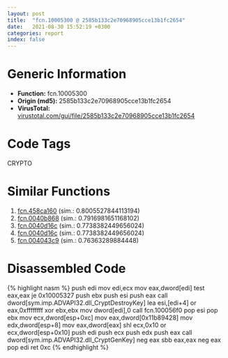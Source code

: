 ```yaml
---
layout: post
title:  "fcn.10005300 @ 2585b133c2e70968905cce13b1fc2654"
date:   2021-08-30 15:52:19 +0300
categories: report
index: false
---
```


# Generic Information
- **Function:** fcn.10005300
- **Origin (md5):** 2585b133c2e70968905cce13b1fc2654
- **VirusTotal:** [virustotal.com/gui/file/2585b133c2e70968905cce13b1fc2654][virustotal_ref]

# Code Tags
<span class="tag" id="CRYPTO">CRYPTO</span>


# Similar Functions

1. [fcn.458ca160][similar_1_ref] (sim.: 0.8005527844113194)
2. [fcn.0040b868][similar_2_ref] (sim.: 0.7916981651168102)
3. [fcn.0040d16c][similar_3_ref] (sim.: 0.7738382449656024)
4. [fcn.0040d16c][similar_4_ref] (sim.: 0.7738382449656024)
5. [fcn.004043c9][similar_5_ref] (sim.: 0.76363289884448)


# Disassembled Code

{% highlight nasm %}
push edi
mov edi,ecx
mov eax,dword[edi]
test eax,eax
je 0x10005327
push ebx
push esi
push eax
call dword[sym.imp.ADVAPI32.dll_CryptDestroyKey]
lea esi,[edi+4]
or eax,0xffffffff
xor ebx,ebx
mov dword[edi],0
call fcn.100056f0
pop esi
pop ebx
mov ecx,dword[esp+0xc]
mov eax,dword[0x11b89428]
mov edx,dword[esp+8]
mov eax,dword[eax]
shl ecx,0x10
or ecx,dword[esp+0x10]
push edi
push ecx
push edx
push eax
call dword[sym.imp.ADVAPI32.dll_CryptGenKey]
neg eax
sbb eax,eax
neg eax
pop edi
ret 0xc
{% endhighlight %}


[similar_1_ref]: /report/fcn.458ca160@284c9c9722cef7520dddfe58806fd72f
[similar_2_ref]: /report/fcn.0040b868@ba5ec83721de3ca10b3c9583f3b2c6a1
[similar_3_ref]: /report/fcn.0040d16c@6f11dca39a331a6e158b2810d4d8234f
[similar_4_ref]: /report/fcn.0040d16c@fbf34fa6d7da2b8e1de5133a8ca34847
[similar_5_ref]: /report/fcn.004043c9@617bd594ba13d0dcc08a315774c342d4
[virustotal_ref]: https://www.virustotal.com/gui/file/2585b133c2e70968905cce13b1fc2654